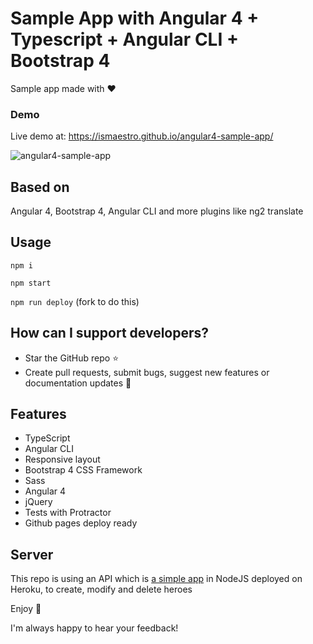 # Sample App with Angular 4 + Typescript + Angular CLI + Bootstrap 4

Sample app made with  :heart:

### Demo

Live demo at: https://ismaestro.github.io/angular4-sample-app/

![angular4-sample-app](http://i65.tinypic.com/1jqhx2.jpg)

## Based on
Angular 4, Bootstrap 4, Angular CLI and more plugins like ng2 translate

## Usage

`npm i`

`npm start`

`npm run deploy` (fork to do this)

## How can I support developers?
- Star the GitHub repo :star:
- Create pull requests, submit bugs, suggest new features or documentation updates :wrench:

## Features
* TypeScript
* Angular CLI
* Responsive layout
* Bootstrap 4 CSS Framework
* Sass
* Angular 4
* jQuery
* Tests with Protractor
* Github pages deploy ready

## Server

This repo is using an API which is [a simple app](https://github.com/Ismaestro/tour-of-heroes-sample-app) in NodeJS deployed on Heroku, to create, modify and delete heroes

Enjoy :metal:

I'm always happy to hear your feedback!
